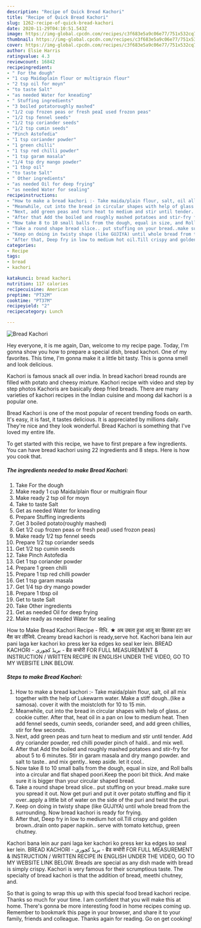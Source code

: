 ```yaml
---
description: "Recipe of Quick Bread Kachori"
title: "Recipe of Quick Bread Kachori"
slug: 1262-recipe-of-quick-bread-kachori
date: 2020-11-29T04:10:51.543Z
image: https://img-global.cpcdn.com/recipes/c3f683e5a9c06e77/751x532cq70/bread-kachori-recipe-main-photo.jpg
thumbnail: https://img-global.cpcdn.com/recipes/c3f683e5a9c06e77/751x532cq70/bread-kachori-recipe-main-photo.jpg
cover: https://img-global.cpcdn.com/recipes/c3f683e5a9c06e77/751x532cq70/bread-kachori-recipe-main-photo.jpg
author: Elsie Harris
ratingvalue: 4.3
reviewcount: 16842
recipeingredient:
- " For the dough"
- "1 cup Maidaplain flour or multigrain flour"
- "2 tsp oil for moyn"
- "to taste Salt"
- "as needed Water for kneading"
- " Stuffing ingredients"
- "3 boiled potatoroughly mashed"
- "1/2 cup frozen peas or fresh peaI used frozon peas"
- "1/2 tsp fennel seeds"
- "1/2 tsp coriander seeds"
- "1/2 tsp cumin seeds"
- "Pinch Astofedia"
- "1 tsp coriander powder"
- "1 green chilli"
- "1 tsp red chilli powder"
- "1 tsp garam masala"
- "1/4 tsp dry mango powder"
- "1 tbsp oil"
- "to taste Salt"
- " Other ingredients"
- "as needed Oil for deep frying"
- "as needed Water for sealing"
recipeinstructions:
- "How to make a bread kachori :- Take maida/plain flour, salt, oil all mix together with the help of Lukewarm water. Make a stiff dough..(like a samosa). cover it with the moistcloth for 10 to 15 min."
- "Meanwhile, cut into the bread in circular shapes with help of glass..or cookie cutter. After that, heat oil in a pan on low to medium heat. Then add fennel seeds, cumin seeds, coriander seed, and add green chillies, stir for few seconds."
- "Next, add green peas and turn heat to medium and stir until tender. Add dry coriander powder, red chilli powder pinch of haldi.. and mix well."
- "After that Add the boiled and roughly mashed potatoes and stir-fry for about 5 to 6 minutes. Stir in garam masala and dry mango powder. and salt to taste.. and mix gently.. keep aside. let it cool.."
- "Now take 8 to 10 small balls from the dough, equal in size, and Roll balls into a circular and flat shaped poori.Keep the poori bit thick. And make sure it is bigger than your circular shaped bread."
- "Take a round shape bread slice.. put stuffing on your bread..make sure you spread it out. Now get puri and put it over potato stuffing and flip it over..apply a little bit of water on the side of the puri and twist the puri."
- "Keep on doing in twisty shape (like GUJIYA) until whole bread from the surrounding. Now bread kachori is ready for frying."
- "After that, Deep fry in low to medium hot oil.Till crispy and golden brown..drain onto paper napkin.. serve with tomato ketchup, green chutney."
categories:
- Recipe
tags:
- bread
- kachori

katakunci: bread kachori 
nutrition: 117 calories
recipecuisine: American
preptime: "PT32M"
cooktime: "PT37M"
recipeyield: "2"
recipecategory: Lunch

---
```



![Bread Kachori](https://img-global.cpcdn.com/recipes/c3f683e5a9c06e77/751x532cq70/bread-kachori-recipe-main-photo.jpg)

Hey everyone, it is me again, Dan, welcome to my recipe page. Today, I'm gonna show you how to prepare a special dish, bread kachori. One of my favorites. This time, I'm gonna make it a little bit tasty. This is gonna smell and look delicious.

Kachori is famous snack all over india. In bread kachori bread rounds are filled with potato and cheesy mixture. Kachori recipe with video and step by step photos Kachoris are basically deep fried breads. There are many varieties of kachori recipes in the Indian cuisine and moong dal kachori is a popular one.

Bread Kachori is one of the most popular of recent trending foods on earth. It's easy, it is fast, it tastes delicious. It is appreciated by millions daily. They're nice and they look wonderful. Bread Kachori is something that I've loved my entire life.


To get started with this recipe, we have to first prepare a few ingredients. You can have bread kachori using 22 ingredients and 8 steps. Here is how you cook that.

<!--inarticleads1-->

##### The ingredients needed to make Bread Kachori:

1. Take  For the dough
1. Make ready 1 cup Maida/plain flour or multigrain flour
1. Make ready 2 tsp oil for moyn
1. Take to taste Salt
1. Get as needed Water for kneading
1. Prepare  Stuffing ingredients
1. Get 3 boiled potato(roughly mashed)
1. Get 1/2 cup frozen peas or fresh pea(I used frozon peas)
1. Make ready 1/2 tsp fennel seeds
1. Prepare 1/2 tsp coriander seeds
1. Get 1/2 tsp cumin seeds
1. Take Pinch Astofedia
1. Get 1 tsp coriander powder
1. Prepare 1 green chilli
1. Prepare 1 tsp red chilli powder
1. Get 1 tsp garam masala
1. Get 1/4 tsp dry mango powder
1. Prepare 1 tbsp oil
1. Get to taste Salt
1. Take  Other ingredients
1. Get as needed Oil for deep frying
1. Make ready as needed Water for sealing


How to Make Bread Kachori Recipe - विधि. ★ अब उबला हुआ आलू का छिलका हटा कर मैश कर लीजिये. Creamy bread kachori is ready,serve hot. Kachori bana lein aur pani laga ker kachori ko press ker ka edges ko seal ker lein. BREAD KACHORI - بریڈ کچوری - ब्रैड कचोरी FOR FULL MEASUREMENT &amp; INSTRUCTION / WRITTEN RECIPE IN ENGLISH UNDER THE VIDEO, GO TO MY WEBSITE LINK BELOW. 

<!--inarticleads2-->

##### Steps to make Bread Kachori:

1. How to make a bread kachori :- Take maida/plain flour, salt, oil all mix together with the help of Lukewarm water. Make a stiff dough..(like a samosa). cover it with the moistcloth for 10 to 15 min.
1. Meanwhile, cut into the bread in circular shapes with help of glass..or cookie cutter. After that, heat oil in a pan on low to medium heat. Then add fennel seeds, cumin seeds, coriander seed, and add green chillies, stir for few seconds.
1. Next, add green peas and turn heat to medium and stir until tender. Add dry coriander powder, red chilli powder pinch of haldi.. and mix well.
1. After that Add the boiled and roughly mashed potatoes and stir-fry for about 5 to 6 minutes. Stir in garam masala and dry mango powder. and salt to taste.. and mix gently.. keep aside. let it cool..
1. Now take 8 to 10 small balls from the dough, equal in size, and Roll balls into a circular and flat shaped poori.Keep the poori bit thick. And make sure it is bigger than your circular shaped bread.
1. Take a round shape bread slice.. put stuffing on your bread..make sure you spread it out. Now get puri and put it over potato stuffing and flip it over..apply a little bit of water on the side of the puri and twist the puri.
1. Keep on doing in twisty shape (like GUJIYA) until whole bread from the surrounding. Now bread kachori is ready for frying.
1. After that, Deep fry in low to medium hot oil.Till crispy and golden brown..drain onto paper napkin.. serve with tomato ketchup, green chutney.


Kachori bana lein aur pani laga ker kachori ko press ker ka edges ko seal ker lein. BREAD KACHORI - بریڈ کچوری - ब्रैड कचोरी FOR FULL MEASUREMENT &amp; INSTRUCTION / WRITTEN RECIPE IN ENGLISH UNDER THE VIDEO, GO TO MY WEBSITE LINK BELOW. Breads are special as any dish made with bread is simply crispy. Kachori is very famous for their scrumptious taste. The specialty of bread kachori is that the addition of bread, meethi chutney, and. 

So that is going to wrap this up with this special food bread kachori recipe. Thanks so much for your time. I am confident that you will make this at home. There's gonna be more interesting food in home recipes coming up. Remember to bookmark this page in your browser, and share it to your family, friends and colleague. Thanks again for reading. Go on get cooking!
